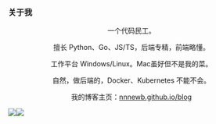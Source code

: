 ### 关于我

<!--[![weak_ptr's GitHub stats](https://github-readme-stats.vercel.app/api?username=nnnewb&show_icons=true)](https://github.com/nnnewb/github-readme-stats)-->

<div style="text-align: center; width: 100%;">
    <p>一个代码民工。</p>
    <p>擅长 Python、Go、JS/TS，后端专精，前端略懂。</p>
    <p>工作平台 Windows/Linux。Mac虽好但不是我的菜。</p>
    <p>自然，做后端的，Docker、Kubernetes 不能不会。</p>
    <p>我的博客主页：<a href="https://nnnewb.github.io/blog/">nnnewb.github.io/blog</a></p>
</div>

<div style="width: 100%;">
  <img style="float: left; padding: 0; margin: 0;" src="https://github-readme-stats.vercel.app/api?username=nnnewb&show_icons=true">
  <img style="overflow: auto; padding: 0; margin: 0;" src="https://github-readme-stats.vercel.app/api/top-langs/?username=nnnewb&layout=compact">
</div>

<!--[![Top Langs](https://github-readme-stats.vercel.app/api/top-langs/?username=nnnewb&layout=compact)](https://github.com/nnnewb/github-readme-stats)-->

<!--
**nnnewb/nnnewb** is a ✨ _special_ ✨ repository because its `README.md` (this file) appears on your GitHub profile.

Here are some ideas to get you started:

- 🔭 I’m currently working on ...
- 🌱 I’m currently learning ...
- 👯 I’m looking to collaborate on ...
- 🤔 I’m looking for help with ...
- 💬 Ask me about ...
- 📫 How to reach me: ...
- 😄 Pronouns: ...
- ⚡ Fun fact: ...
-->
